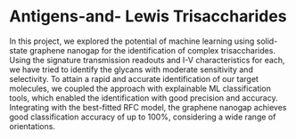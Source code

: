 # Antigens-and- Lewis Trisaccharides
In this project, we explored the potential of machine learning using solid-state graphene nanogap for the identification of complex trisaccharides. Using the signature transmission readouts and I-V characteristics for each, we have tried to identify the glycans with moderate sensitivity and selectivity. To attain a rapid and accurate identification of our target molecules, we coupled the approach with explainable ML classification tools, which enabled the identification with good precision and accuracy. Integrating with the best-fitted  RFC model, the graphene nanogap achieves good classification accuracy of up to 100%, considering a wide range of orientations. 
